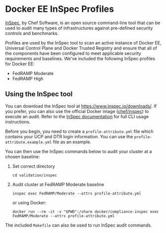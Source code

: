 # Docker EE InSpec Profiles

[InSpec](https://inspec.io), by Chef Software, is an open source command-line tool that can be used to audit many types of infrastructures against pre-defined security controls and benchmarks.

Profiles are used by the InSpec tool to scan an active instance of Docker EE, Universal Control Plane and Docker Trusted Registry and ensure that all of the components have been configured to meet applicable security requirements and baselines. We've included the following InSpec profiles for Docker EE:

- FedRAMP Moderate
- FedRAMP High


## Using the InSpec tool

You can download the InSpec tool at https://www.inspec.io/downloads/. If you prefer, you can also use the official Docker image ([chef/inspec](https://store.docker.com/community/images/chef/inspec)) to execute an audit. Refer to the [InSpec documentation](https://www.inspec.io/docs/) for full CLI usage instructions.

Before you begin, you need to create a `profile-attribute.yml` file which contains your UCP and DTR login information. You can use the `profile-attribute.example.yml` file as an example.

You can then use the InSpec commands below to audit your cluster at a chosen baseline:

1. Set correct directory

    `cd validation/inspec`

2. Audit cluster at FedRAMP Moderate baseline

    `inspec exec FedRAMP/Moderate --attrs profile-attribute.yml`

    or using Docker:

    `docker run --rm -it -v "$PWD":/share docker/compliance-inspec exec FedRAMP/Moderate --attrs profile-attribute.yml`

The included `Makefile` can also be used to run InSpec audit commands.
